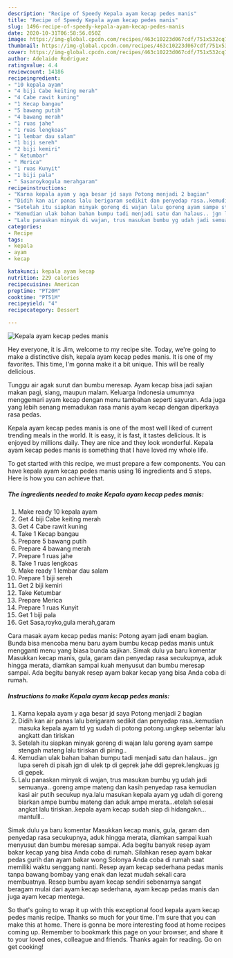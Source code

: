 ```yaml
---
description: "Recipe of Speedy Kepala ayam kecap pedes manis"
title: "Recipe of Speedy Kepala ayam kecap pedes manis"
slug: 1496-recipe-of-speedy-kepala-ayam-kecap-pedes-manis
date: 2020-10-31T06:58:56.050Z
image: https://img-global.cpcdn.com/recipes/463c10223d067cdf/751x532cq70/kepala-ayam-kecap-pedes-manis-foto-resep-utama.jpg
thumbnail: https://img-global.cpcdn.com/recipes/463c10223d067cdf/751x532cq70/kepala-ayam-kecap-pedes-manis-foto-resep-utama.jpg
cover: https://img-global.cpcdn.com/recipes/463c10223d067cdf/751x532cq70/kepala-ayam-kecap-pedes-manis-foto-resep-utama.jpg
author: Adelaide Rodriguez
ratingvalue: 4.4
reviewcount: 14186
recipeingredient:
- "10 kepala ayam"
- "4 biji Cabe keiting merah"
- "4 Cabe rawit kuning"
- "1 Kecap bangau"
- "5 bawang putih"
- "4 bawang merah"
- "1 ruas jahe"
- "1 ruas lengkoas"
- "1 lembar dau salam"
- "1 biji sereh"
- "2 biji kemiri"
- " Ketumbar"
- " Merica"
- "1 ruas Kunyit"
- "1 biji pala"
- " Sasaroykogula merahgaram"
recipeinstructions:
- "Karna kepala ayam y aga besar jd saya Potong menjadi 2 bagian"
- "Didih kan air panas lalu berigaram sedikit dan penyedap rasa..kemudian masuka kepala ayam td yg sudah di potong potong.ungkep sebentar lalu angkatt dan tiriskan"
- "Setelah itu siapkan minyak goreng di wajan lalu goreng ayam sampe stengah mateng lalu tiriskan di piring.."
- "Kemudian ulak bahan bahan bumpu tadi menjadi satu dan halaus.. jgn lupa sereh di pisah jgn di ulek tp di geprek jahe ddi geprek.lengkuas jg di gepek."
- "Lalu panaskan minyak di wajan, trus masukan bumbu yg udah jadi semuanya.. goreng ampe mateng dan kasih penyedap rasa kemudian kasi air putih secukup nya.lalu masukan kepala ayam yg udah di goreng biarkan ampe bumbu mateng dan aduk ampe merata...etelah selesai angkat lalu tiriskan..kepala ayam kecap sudah siap di hidangakn... mantulll.."
categories:
- Recipe
tags:
- kepala
- ayam
- kecap

katakunci: kepala ayam kecap 
nutrition: 229 calories
recipecuisine: American
preptime: "PT20M"
cooktime: "PT51M"
recipeyield: "4"
recipecategory: Dessert

---
```



![Kepala ayam kecap pedes manis](https://img-global.cpcdn.com/recipes/463c10223d067cdf/751x532cq70/kepala-ayam-kecap-pedes-manis-foto-resep-utama.jpg)

Hey everyone, it is Jim, welcome to my recipe site. Today, we're going to make a distinctive dish, kepala ayam kecap pedes manis. It is one of my favorites. This time, I'm gonna make it a bit unique. This will be really delicious.

Tunggu air agak surut dan bumbu meresap. Ayam kecap bisa jadi sajian makan pagi, siang, maupun malam. Keluarga Indonesia umumnya menggemari ayam kecap dengan menu tambahan seperti sayuran. Ada juga yang lebih senang memadukan rasa manis ayam kecap dengan diperkaya rasa pedas.

Kepala ayam kecap pedes manis is one of the most well liked of current trending meals in the world. It is easy, it is fast, it tastes delicious. It is enjoyed by millions daily. They are nice and they look wonderful. Kepala ayam kecap pedes manis is something that I have loved my whole life.


To get started with this recipe, we must prepare a few components. You can have kepala ayam kecap pedes manis using 16 ingredients and 5 steps. Here is how you can achieve that.

<!--inarticleads1-->

##### The ingredients needed to make Kepala ayam kecap pedes manis:

1. Make ready 10 kepala ayam
1. Get 4 biji Cabe keiting merah
1. Get 4 Cabe rawit kuning
1. Take 1 Kecap bangau
1. Prepare 5 bawang putih
1. Prepare 4 bawang merah
1. Prepare 1 ruas jahe
1. Take 1 ruas lengkoas
1. Make ready 1 lembar dau salam
1. Prepare 1 biji sereh
1. Get 2 biji kemiri
1. Take  Ketumbar
1. Prepare  Merica
1. Prepare 1 ruas Kunyit
1. Get 1 biji pala
1. Get  Sasa,royko,gula merah,garam


Cara masak ayam kecap pedas manis: Potong ayam jadi enam bagian. Bunda bisa mencoba menu baru ayam bumbu kecap pedas manis untuk mengganti menu yang biasa bunda sajikan. Simak dulu ya baru komentar Masukkan kecap manis, gula, garam dan penyedap rasa secukupnya, aduk hingga merata, diamkan sampai kuah menyusut dan bumbu meresap sampai. Ada begitu banyak resep ayam bakar kecap yang bisa Anda coba di rumah. 

<!--inarticleads2-->

##### Instructions to make Kepala ayam kecap pedes manis:

1. Karna kepala ayam y aga besar jd saya Potong menjadi 2 bagian
1. Didih kan air panas lalu berigaram sedikit dan penyedap rasa..kemudian masuka kepala ayam td yg sudah di potong potong.ungkep sebentar lalu angkatt dan tiriskan
1. Setelah itu siapkan minyak goreng di wajan lalu goreng ayam sampe stengah mateng lalu tiriskan di piring..
1. Kemudian ulak bahan bahan bumpu tadi menjadi satu dan halaus.. jgn lupa sereh di pisah jgn di ulek tp di geprek jahe ddi geprek.lengkuas jg di gepek.
1. Lalu panaskan minyak di wajan, trus masukan bumbu yg udah jadi semuanya.. goreng ampe mateng dan kasih penyedap rasa kemudian kasi air putih secukup nya.lalu masukan kepala ayam yg udah di goreng biarkan ampe bumbu mateng dan aduk ampe merata...etelah selesai angkat lalu tiriskan..kepala ayam kecap sudah siap di hidangakn... mantulll..


Simak dulu ya baru komentar Masukkan kecap manis, gula, garam dan penyedap rasa secukupnya, aduk hingga merata, diamkan sampai kuah menyusut dan bumbu meresap sampai. Ada begitu banyak resep ayam bakar kecap yang bisa Anda coba di rumah. Silahkan resep ayam bakar pedas gurih dan ayam bakar wong Solonya Anda coba di rumah saat memiliki waktu senggang nanti. Resep ayam kecap sederhana pedas manis tanpa bawang bombay yang enak dan lezat mudah sekali cara membuatnya. Resep bumbu ayam kecap sendiri sebenarnya sangat beragam mulai dari ayam kecap sederhana, ayam kecap pedas manis dan juga ayam kecap mentega. 

So that's going to wrap it up with this exceptional food kepala ayam kecap pedes manis recipe. Thanks so much for your time. I'm sure that you can make this at home. There is gonna be more interesting food at home recipes coming up. Remember to bookmark this page on your browser, and share it to your loved ones, colleague and friends. Thanks again for reading. Go on get cooking!
